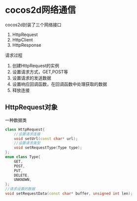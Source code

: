 # cocos2d网络通信



cocos2d封装了三个网络接口

1. HttpRequest
2. HttpClient
3. HttpResponse

请求过程

1.  创建HttpRequest的实例
2. 设置请求方式，GET,POST等
3. 设置请求的发送数据
4. 设置响应回调函数，在回调函数中处理获取的数据
5. 释放连接

## HttpRequest对象

一种数据类

```cpp
class HttpRequest{
    //设置请求连接 
	void setUrl(const char* url);
	//设置请求类型 
    void setRequestType(Type type);
};
enum class Type{
    GET,
    POST,
    PUT,
    DELETE,
    UNKNOWN,
};
//请求设置的数据
void setRequestData(const char* buffer, unsigned int len);

```

